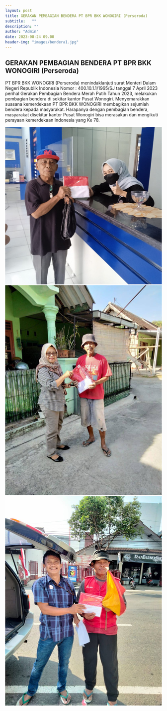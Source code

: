 ```yaml
---
layout: post
title: GERAKAN PEMBAGIAN BENDERA PT BPR BKK WONOGIRI (Perseroda) 
subtitle:   ""
description: ""
author: "Admin"
date: 2023-08-24 09.00
header-img: "images/bendera1.jpg"
---
```


## GERAKAN PEMBAGIAN BENDERA PT BPR BKK WONOGIRI (Perseroda) 
PT BPR BKK WONOGIRI (Perseroda) menindaklanjuti surat Menteri Dalam Negeri Republik Indonesia Nomor : 400.10.1.1/1965/SJ tanggal 7 April 2023 perihal Gerakan Pembagian Bendera Merah Putih Tahun 2023, melakukan pembagian bendera di sekitar kantor Pusat Wonogiri. Menyemarakkan suasana kemerdekaan PT BPR BKK WONOGIRI membagikan sejumlah bendera kepada masyarakat. Harapanya dengan pembagian bendera, masyarakat disekitar kantor Pusat Wonogiri bisa merasakan dan mengikuti perayaan kemerdekaan Indonesia yang Ke 78.

<img src="/images/Gerakan2023/1.jpg" class="img-responsive img-centered" alt="">

<img src="/images/Gerakan2023/2.jpg" class="img-responsive img-centered" alt="">

<img src="/images/Gerakan2023/3.jpg" class="img-responsive img-centered" alt="">
